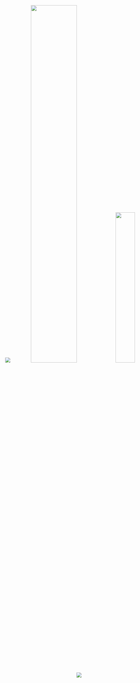 <div align="center">
  <img src="https://i.ibb.co/R4RGDmF/github.png" />
  
<img style="height: auto%; width: 54%;" class="img" src="https://github-readme-stats.vercel.app/api?username=clewup&theme=radical&show_icons=true&border_color=0D1117&bg_color=0D1117&title_color=39FF14&text_color=FFFFFF&hide_title=true&count_private=true" />
<img style="height: auto%; width: 35%;" class="img" src="https://github-readme-stats.vercel.app/api/top-langs/?username=clewup&theme=radical&langs_count=8&layout=compact&border_color=0D1117&bg_color=0D1117&title_color=f730a7&text_color=FFFFFF" />

  <br/>
  <br/>
  <img src="https://i.ibb.co/tXJkwZY/projects-banner.png" />
</div>
